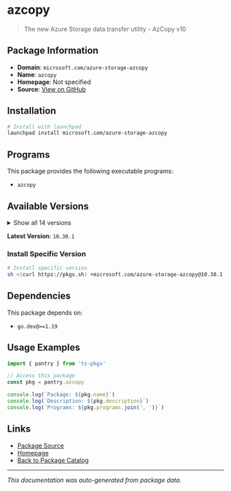 # azcopy

> The new Azure Storage data transfer utility - AzCopy v10

## Package Information

- **Domain**: `microsoft.com/azure-storage-azcopy`
- **Name**: `azcopy`
- **Homepage**: Not specified
- **Source**: [View on GitHub](https://github.com/pkgxdev/pantry/tree/main/projects/microsoft.com/azure-storage-azcopy/package.yml)

## Installation

```bash
# Install with launchpad
launchpad install microsoft.com/azure-storage-azcopy
```

## Programs

This package provides the following executable programs:

- `azcopy`

## Available Versions

<details>
<summary>Show all 14 versions</summary>

- `10.30.1`, `10.30.0`, `10.29.1`, `10.29.0`, `10.28.1`
- `10.28.0`, `10.27.1`, `10.27.0`, `10.26.0`, `10.25.1`
- `10.25.0`, `10.24.0`, `10.23.0`, `10.22.2`

</details>

**Latest Version**: `10.30.1`

### Install Specific Version

```bash
# Install specific version
sh <(curl https://pkgx.sh) +microsoft.com/azure-storage-azcopy@10.30.1 -- $SHELL -i
```

## Dependencies

This package depends on:

- `go.dev@>=1.19`

## Usage Examples

```typescript
import { pantry } from 'ts-pkgx'

// Access this package
const pkg = pantry.azcopy

console.log(`Package: ${pkg.name}`)
console.log(`Description: ${pkg.description}`)
console.log(`Programs: ${pkg.programs.join(', ')}`)
```

## Links

- [Package Source](https://github.com/pkgxdev/pantry/tree/main/projects/microsoft.com/azure-storage-azcopy/package.yml)
- [Homepage](#)
- [Back to Package Catalog](../../../package-catalog.md)

---

*This documentation was auto-generated from package data.*
